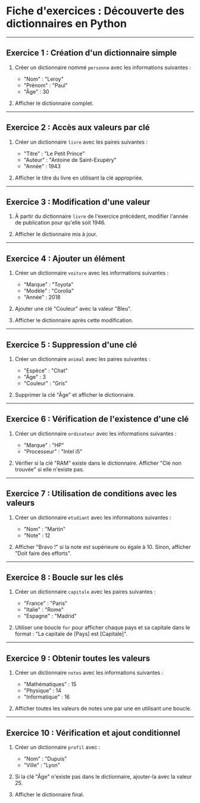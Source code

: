 
# Fiche d'exercices : Découverte des dictionnaires en Python

___

## Exercice 1 : Création d'un dictionnaire simple

1. Créer un dictionnaire nommé `personne` avec les informations suivantes :
   - "Nom" : "Leroy"
   - "Prénom" : "Paul"
   - "Âge" : 30

2. Afficher le dictionnaire complet.
 
___

## Exercice 2 : Accès aux valeurs par clé

1. Créer un dictionnaire `livre` avec les paires suivantes :
   - "Titre" : "Le Petit Prince"
   - "Auteur" : "Antoine de Saint-Exupéry"
   - "Année" : 1943

2. Afficher le titre du livre en utilisant la clé appropriée.

___

## Exercice 3 : Modification d'une valeur

1. À partir du dictionnaire `livre` de l'exercice précédent, modifier l'année de publication pour qu'elle soit 1946.

2. Afficher le dictionnaire mis à jour.

___

## Exercice 4 : Ajouter un élément

1. Créer un dictionnaire `voiture` avec les informations suivantes :
   - "Marque" : "Toyota"
   - "Modèle" : "Corolla"
   - "Année" : 2018

2. Ajouter une clé "Couleur" avec la valeur "Bleu".

3. Afficher le dictionnaire après cette modification.

___

## Exercice 5 : Suppression d'une clé

1. Créer un dictionnaire `animal` avec les paires suivantes :
   - "Espèce" : "Chat"
   - "Âge" : 3
   - "Couleur" : "Gris"

2. Supprimer la clé "Âge" et afficher le dictionnaire.

___

## Exercice 6 : Vérification de l'existence d'une clé

1. Créer un dictionnaire `ordinateur` avec les informations suivantes :
   - "Marque" : "HP"
   - "Processeur" : "Intel i5"

2. Vérifier si la clé "RAM" existe dans le dictionnaire. Afficher "Clé non trouvée" si elle n'existe pas.

___

## Exercice 7 : Utilisation de conditions avec les valeurs

1. Créer un dictionnaire `etudiant` avec les informations suivantes :
   - "Nom" : "Martin"
   - "Note" : 12

2. Afficher "Bravo !" si la note est supérieure ou égale à 10. Sinon, afficher "Doit faire des efforts".

___

## Exercice 8 : Boucle sur les clés

1. Créer un dictionnaire `capitale` avec les paires suivantes :
   - "France" : "Paris"
   - "Italie" : "Rome"
   - "Espagne" : "Madrid"

2. Utiliser une boucle `for` pour afficher chaque pays et sa capitale dans le format : "La capitale de [Pays] est [Capitale]".

___

## Exercice 9 : Obtenir toutes les valeurs

1. Créer un dictionnaire `notes` avec les informations suivantes :
   - "Mathématiques" : 15
   - "Physique" : 14
   - "Informatique" : 16

2. Afficher toutes les valeurs de notes une par une en utilisant une boucle.

___

## Exercice 10 : Vérification et ajout conditionnel

1. Créer un dictionnaire `profil` avec :
   - "Nom" : "Dupuis"
   - "Ville" : "Lyon"

2. Si la clé "Âge" n'existe pas dans le dictionnaire, ajouter-la avec la valeur 25.

3. Afficher le dictionnaire final.

